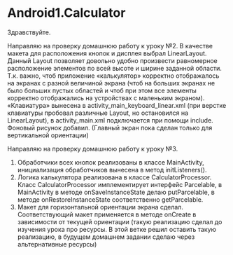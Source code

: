 # Android1.Calculator

Здравствуйте.

Направляю на проверку домашнюю работу к уроку №2.
В качестве макета для расположения кнопок и дисплея выбрал LinearLayout. Данный Layout позволяет довольно удобно произвести равномерное расположение элементов по всей высоте  и ширине заданной области. Т.к. важно, чтоб приложение «калькулятор» корректно отображалось на экранах с разной величиной экрана (чтоб на больших экранах не было больших пустых областей и чтоб при этом все элементы корректно отображались на устройствах с маленьким экраном). 
 «Клавиатура» вынесена в activity_main_keyboard_linear.xml (при верстке клавиатуры пробовал различные Layout, но остановился на LinearLayout), в activity_main.xml подключается при помощи include.
Фоновый рисунок добавил.
(Главный экран пока сделан только для вертикальной ориентации)

Направляю на проверку домашнюю работу к уроку №3.
1)	Обработчики всех кнопок реализованы в классе MainActivity, инициализация обработчиков вынесена в метод  initListeners().
2)	Логика калькулятора реализована в классе CalculatorProcessor. Класс CalculatorProcessor имплементирует интерфейс Parcelable, в MainActivity  в методе onSaveInstanceState делаю putParcelable, в методе onRestoreInstanceState соответственно getParcelable.
3)	Макет для горизонтальной ориентации экрана сделал. Соответствующий макет применяется в методе onCreate в зависимости от текущей ориентации (такую реализацию сделал до изучения урока про ресурсы. В этой ветке решил оставить такую реализацию, в будущем домашнем задании сделаю через альтернативные ресурсы)
